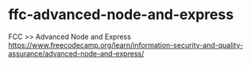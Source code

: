 # ffc-advanced-node-and-express
FCC >> Advanced Node and Express
https://www.freecodecamp.org/learn/information-security-and-quality-assurance/advanced-node-and-express/
